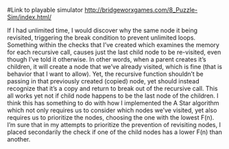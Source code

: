 #Link to playable simulator
http://bridgeworxgames.com/8_Puzzle-Sim/index.html/

If I had unlimited time, I would discover why the same node it being revisited,
triggering the break condition to prevent unlimited loops. Something within
the checks that I’ve created which examines the memory for each recursive call,
causes just the last child node to be re-visited, even though I’ve told it otherwise.
In other words, when a parent creates it’s children, it will create a node that
we’ve already visited, which is fine (that is behavior that I want to allow).
Yet, the recursive function shouldn’t be passing in that previously created (copied) node,
yet should instead recognize that it’s a copy and return to break out of the recursive call.
This all works yet not if child node happens to be the last node of the children.
I think this has something to do with how I implemented the A Star algorithm which not
only requires us to consider which nodes we’ve visited, yet also requires us to prioritize
the nodes, choosing the one with the lowest F(n). I’m sure that in my attempts to prioritize
the prevention of revisiting nodes, I placed secondarily the check if one of the child nodes
has a lower F(n) than another.
